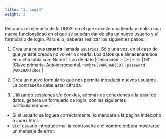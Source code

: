 ```yaml
---
title: "3. Login"
weight: 3
---
```



Recupera el ejercicio de la UD03, en el que creaste una tienda y realiza una nueva funcionalidad en el que se puedan dar de alta un nuevo usuario y el formulario de login. Para ello, deberás realizar los siguientes pasos: 

1. Crea una nueva **usuario** llamada `usuarios`. Sólo una vez, en el caso de que ya esté creada no volver a crearla.  Los datos que almacenaremos en dicha tabla son:
    Nome            |Tipo de dato       |Descrición
    :-              |:-                 |:-
    `id`            |`INT`              |Clave primaria. Autoincremental.
    `nombre`          |`VARCHAR(50)`      |
    `password`      |`VARCHAR(100)`     |

2. Crea un nuevo formulario que nos permita introducir nuevos usuarios. La contraseña debe estar cifrada.

3. Utilizando sessiones y/o cookies, además de conexiones a la base de datos, genera un formuario de login, con las siguientes particulariedades: 
- Si el usuario se loguea correctamente, lo mandará a la página index.php o index.html. 
- si el usuario introduce mal la contraseña o el nombre deberá mostrarse un mensaje de error. 
